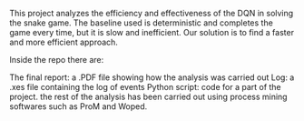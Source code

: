 This project analyzes the efficiency and effectiveness of the DQN in solving the snake game. The baseline used is deterministic and completes the game every time, but it is slow and inefficient. Our solution is to find a faster and more efficient approach.

Inside the repo there are:

The final report: a .PDF file showing how the analysis was carried out
Log: a .xes file containing the log of events
Python script: code for a part of the project. the rest of the analysis has been carried out using process mining softwares such as ProM and Woped.
